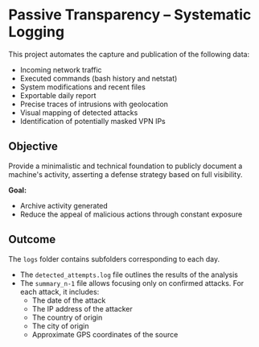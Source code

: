 # Passive Transparency – Systematic Logging

This project automates the capture and publication of the following data:

- Incoming network traffic  
- Executed commands (bash history and netstat)  
- System modifications and recent files  
- Exportable daily report  
- Precise traces of intrusions with geolocation  
- Visual mapping of detected attacks  
- Identification of potentially masked VPN IPs  

## Objective

Provide a minimalistic and technical foundation to publicly document a machine's activity, asserting a defense strategy based on full visibility.

**Goal:**

- Archive activity generated
- Reduce the appeal of malicious actions through constant exposure  

## Outcome

The `logs` folder contains subfolders corresponding to each day.  
- The `detected_attempts.log` file outlines the results of the analysis  
- The `summary_n-1` file allows focusing only on confirmed attacks. For each attack, it includes:  
    - The date of the attack  
    - The IP address of the attacker  
    - The country of origin  
    - The city of origin  
    - Approximate GPS coordinates of the source  


